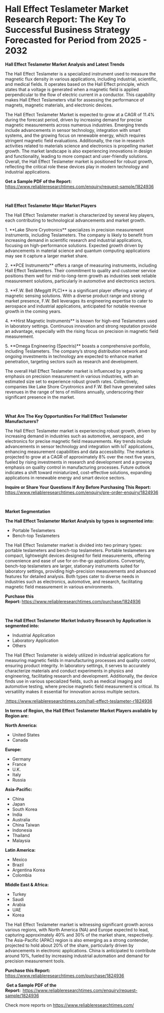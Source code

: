 <p><h1>Hall Effect Teslameter Market Research Report: The Key To Successful Business Strategy Forecasted for Period from 2025 - 2032</h1></p><p><strong>Hall Effect Teslameter Market Analysis and Latest Trends</strong></p>
<p><p>The Hall Effect Teslameter is a specialized instrument used to measure the magnetic flux density in various applications, including industrial, scientific, and medical fields. It operates based on the Hall Effect principle, which states that a voltage is generated when a magnetic field is applied perpendicular to the flow of electric current in a conductor. This capability makes Hall Effect Teslameters vital for assessing the performance of magnets, magnetic materials, and electronic devices.</p><p>The Hall Effect Teslameter Market is expected to grow at a CAGR of 11.4% during the forecast period, driven by increasing demand for precise magnetic measurements across numerous industries. Emerging trends include advancements in sensor technology, integration with smart systems, and the growing focus on renewable energy, which requires stringent magnetic field evaluations. Additionally, the rise in research activities related to materials science and electronics is propelling market growth. The market landscape is also experiencing innovations in design and functionality, leading to more compact and user-friendly solutions. Overall, the Hall Effect Teslameter market is positioned for robust growth, reflecting the critical role these devices play in modern technology and industrial applications.</p></p>
<p><strong>Get a Sample PDF of the Report:&nbsp;</strong> <a href="https://www.reliableresearchtimes.com/enquiry/request-sample/1824936?utm_campaign=2625&utm_medium=2&utm_source=Github&utm_content=ia&utm_term=27022025&utm_id=hall-effect-teslameter">https://www.reliableresearchtimes.com/enquiry/request-sample/1824936</a></p>
<p>&nbsp;</p>
<p><strong>Hall Effect Teslameter Major Market Players</strong></p>
<p><p>The Hall Effect Teslameter market is characterized by several key players, each contributing to technological advancements and market growth. </p><p>1. **Lake Shore Cryotronics** specializes in precision measurement instruments, including Teslameters. The company is likely to benefit from increasing demand in scientific research and industrial applications, focusing on high-performance solutions. Expected growth driven by advancements in material science and quantum computing applications may see it capture a larger market share.</p><p>2. **PCE Instruments** offers a range of measuring instruments, including Hall Effect Teslameters. Their commitment to quality and customer service positions them well for mid-to-long-term growth as industries seek reliable measurement solutions, particularly in automotive and electronics sectors.</p><p>3. **F.W. Bell (Meggitt PLC)** is a significant player offering a variety of magnetic sensing solutions. With a diverse product range and strong market presence, F.W. Bell leverages its engineering expertise to cater to aerospace and industrial applications, anticipated for notable revenue growth in the coming years.</p><p>4. **Hirst Magnetic Instruments** is known for high-end Teslameters used in laboratory settings. Continuous innovation and strong reputation provide an advantage, especially with the rising focus on precision in magnetic field measurement.</p><p>5. **Omega Engineering (Spectris)** boasts a comprehensive portfolio, including Teslameters. The company’s strong distribution network and ongoing investments in technology are expected to enhance market penetration, targeting sectors such as research and development.</p><p>The overall Hall Effect Teslameter market is influenced by a growing emphasis on precision measurement in various industries, with an estimated size set to experience robust growth rates. Collectively, companies like Lake Shore Cryotronics and F.W. Bell have generated sales revenues in the range of tens of millions annually, underscoring their significant presence in the market.</p></p>
<p>&nbsp;</p>
<p><strong>What Are The Key Opportunities For Hall Effect Teslameter Manufacturers?</strong></p>
<p><p>The Hall Effect Teslameter market is experiencing robust growth, driven by increasing demand in industries such as automotive, aerospace, and electronics for precise magnetic field measurements. Key trends include advancements in sensor technology and integration with IoT applications, enhancing measurement capabilities and data accessibility. The market is projected to grow at a CAGR of approximately 8% over the next five years, fueled by rising investments in research and development and a growing emphasis on quality control in manufacturing processes. Future outlook indicates a shift toward miniaturized, cost-effective solutions, expanding applications in renewable energy and smart device sectors.</p></p>
<p><strong>Inquire or Share Your Questions If Any Before Purchasing This Report:</strong> <a href="https://www.reliableresearchtimes.com/enquiry/pre-order-enquiry/1824936?utm_campaign=2625&utm_medium=2&utm_source=Github&utm_content=ia&utm_term=27022025&utm_id=hall-effect-teslameter">https://www.reliableresearchtimes.com/enquiry/pre-order-enquiry/1824936</a></p>
<p>&nbsp;</p>
<p><strong>Market Segmentation</strong></p>
<p><strong>The Hall Effect Teslameter Market Analysis by types is segmented into:</strong></p>
<p><ul><li>Portable Teslameters</li><li>Bench-top Teslameters</li></ul></p>
<p><p>The Hall Effect Teslameter market is divided into two primary types: portable teslameters and bench-top teslameters. Portable teslameters are compact, lightweight devices designed for field measurements, offering convenience and ease of use for on-the-go applications. Conversely, bench-top teslameters are larger, stationary instruments suited for laboratory settings, providing high-precision measurements and advanced features for detailed analysis. Both types cater to diverse needs in industries such as electronics, automotive, and research, facilitating magnetic field measurement in various environments.</p></p>
<p><strong>Purchase this Report:&nbsp;</strong><a href="https://www.reliableresearchtimes.com/purchase/1824936?utm_campaign=2625&utm_medium=2&utm_source=Github&utm_content=ia&utm_term=27022025&utm_id=hall-effect-teslameter">https://www.reliableresearchtimes.com/purchase/1824936</a></p>
<p>&nbsp;</p>
<p><strong>The Hall Effect Teslameter Market Industry Research by Application is segmented into:</strong></p>
<p><ul><li>Industrial Application</li><li>Laboratory Application</li><li>Others</li></ul></p>
<p><p>The Hall Effect Teslameter is widely utilized in industrial applications for measuring magnetic fields in manufacturing processes and quality control, ensuring product integrity. In laboratory settings, it serves to accurately characterize materials and conduct experiments in physics and engineering, facilitating research and development. Additionally, the device finds use in various specialized fields, such as medical imaging and automotive testing, where precise magnetic field measurement is critical. Its versatility makes it essential for innovation across multiple sectors.</p></p>
<p><a href="https://www.reliableresearchtimes.com/hall-effect-teslameter-r1824936?utm_campaign=2625&utm_medium=2&utm_source=Github&utm_content=ia&utm_term=27022025&utm_id=hall-effect-teslameter">&nbsp;https://www.reliableresearchtimes.com/hall-effect-teslameter-r1824936</a></p>
<p><strong>In terms of Region, the Hall Effect Teslameter Market Players available by Region are:</strong></p>
<p>
    <p> <strong> North America: </strong>
        <ul>
            <li>United States</li>
            <li>Canada</li>
        </ul>
        </p> 
    <p> <strong> Europe: </strong>
        <ul>
            <li>Germany</li>
            <li>France</li>
            <li>U.K.</li>
            <li>Italy</li>
            <li>Russia</li>
        </ul>
        </p> 
    <p> <strong> Asia-Pacific: </strong>
        <ul>
            <li>China</li>
            <li>Japan</li>
            <li>South Korea</li>
            <li>India</li>
            <li>Australia</li>
            <li>China Taiwan</li>
            <li>Indonesia</li>
            <li>Thailand</li>
            <li>Malaysia</li>
        </ul>
        </p> 
    <p> <strong> Latin America: </strong>
        <ul>
            <li>Mexico</li>
            <li>Brazil</li>
            <li>Argentina Korea</li>
            <li>Colombia</li>
        </ul>
        </p> 
    <p> <strong> Middle East & Africa: </strong>
        <ul>
            <li>Turkey</li>
            <li>Saudi</li>
            <li>Arabia</li>
            <li>UAE</li>
            <li>Korea</li>
        </ul>
    </p>
    </p>
<p><p>The Hall Effect Teslameter market is witnessing significant growth across various regions, with North America (NA) and Europe expected to lead, capturing approximately 40% and 30% of the market share, respectively. The Asia-Pacific (APAC) region is also emerging as a strong contender, projected to hold about 20% of the share, particularly driven by advancements in electronic applications. China is anticipated to contribute around 10%, fueled by increasing industrial automation and demand for precision measurement tools.</p></p>
<p><strong>Purchase this Report: </strong><a href="https://www.reliableresearchtimes.com/purchase/1824936?utm_campaign=2625&utm_medium=2&utm_source=Github&utm_content=ia&utm_term=27022025&utm_id=hall-effect-teslameter">https://www.reliableresearchtimes.com/purchase/1824936</a></p>
<p>&nbsp;<strong>Get a Sample PDF of the Report:&nbsp;&nbsp;</strong><a href="https://www.reliableresearchtimes.com/enquiry/request-sample/1824936?utm_campaign=2625&utm_medium=2&utm_source=Github&utm_content=ia&utm_term=27022025&utm_id=hall-effect-teslameter">https://www.reliableresearchtimes.com/enquiry/request-sample/1824936</a></p>
<p><strong></strong></p>
<p>Check more reports on <a href="https://www.reliableresearchtimes.com/?utm_campaign=2625&utm_medium=2&utm_source=Github&utm_content=ia&utm_term=27022025&utm_id=hall-effect-teslameter">https://www.reliableresearchtimes.com/</a></p>